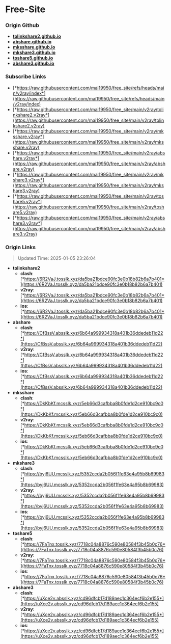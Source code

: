 # Free-Site

### Origin Github

- [**tolinkshare2.github.io**](https://github.com/tolinkshare2/tolinkshare2.github.io)
- [**abshare.github.io**](https://github.com/abshare/abshare.github.io)
- [**mksshare.github.io**](https://github.com/mksshare/mksshare.github.io)
- [**mkshare3.github.io**](https://github.com/mkshare3/mkshare3.github.io)
- [**toshare5.github.io**](https://github.com/toshare5/toshare5.github.io)
- [**abshare3.github.io**](https://github.com/abshare3/abshare3.github.io)

### Subscribe Links

- [*https://raw.githubusercontent.com/mai19950/free_site/refs/heads/main/v2ray/index*](https://raw.githubusercontent.com/mai19950/free_site/refs/heads/main/v2ray/index)
- [*https://raw.githubusercontent.com/mai19950/free_site/main/v2ray/tolinkshare2.v2ray*](https://raw.githubusercontent.com/mai19950/free_site/main/v2ray/tolinkshare2.v2ray)
- [*https://raw.githubusercontent.com/mai19950/free_site/main/v2ray/mksshare.v2ray*](https://raw.githubusercontent.com/mai19950/free_site/main/v2ray/mksshare.v2ray)
- [*https://raw.githubusercontent.com/mai19950/free_site/main/v2ray/abshare.v2ray*](https://raw.githubusercontent.com/mai19950/free_site/main/v2ray/abshare.v2ray)
- [*https://raw.githubusercontent.com/mai19950/free_site/main/v2ray/mkshare3.v2ray*](https://raw.githubusercontent.com/mai19950/free_site/main/v2ray/mkshare3.v2ray)
- [*https://raw.githubusercontent.com/mai19950/free_site/main/v2ray/toshare5.v2ray*](https://raw.githubusercontent.com/mai19950/free_site/main/v2ray/toshare5.v2ray)
- [*https://raw.githubusercontent.com/mai19950/free_site/main/v2ray/abshare3.v2ray*](https://raw.githubusercontent.com/mai19950/free_site/main/v2ray/abshare3.v2ray)

### Origin Links

> Updated Time: 2025-01-05 23:26:04

- **tolinkshare2**
  - **clash**: [*https://6R2VaJ.tosslk.xyz/da5ba21bdce90fc3e0b18b82b6a7b401*](https://6R2VaJ.tosslk.xyz/da5ba21bdce90fc3e0b18b82b6a7b401)
  - **v2ray**: [*https://6R2VaJ.tosslk.xyz/da5ba21bdce90fc3e0b18b82b6a7b401*](https://6R2VaJ.tosslk.xyz/da5ba21bdce90fc3e0b18b82b6a7b401)
  - **ios**: [*https://6R2VaJ.tosslk.xyz/da5ba21bdce90fc3e0b18b82b6a7b401*](https://6R2VaJ.tosslk.xyz/da5ba21bdce90fc3e0b18b82b6a7b401)
- **abshare**
  - **clash**: [*https://CfBssV.absslk.xyz/6b64a999934318a401b36ddedeb11d22*](https://CfBssV.absslk.xyz/6b64a999934318a401b36ddedeb11d22)
  - **v2ray**: [*https://CfBssV.absslk.xyz/6b64a999934318a401b36ddedeb11d22*](https://CfBssV.absslk.xyz/6b64a999934318a401b36ddedeb11d22)
  - **ios**: [*https://CfBssV.absslk.xyz/6b64a999934318a401b36ddedeb11d22*](https://CfBssV.absslk.xyz/6b64a999934318a401b36ddedeb11d22)
- **mksshare**
  - **clash**: [*https://DkKbKf.mcsslk.xyz/5eb66d3cafbba8b0fde1d2ce910bc9c0*](https://DkKbKf.mcsslk.xyz/5eb66d3cafbba8b0fde1d2ce910bc9c0)
  - **v2ray**: [*https://DkKbKf.mcsslk.xyz/5eb66d3cafbba8b0fde1d2ce910bc9c0*](https://DkKbKf.mcsslk.xyz/5eb66d3cafbba8b0fde1d2ce910bc9c0)
  - **ios**: [*https://DkKbKf.mcsslk.xyz/5eb66d3cafbba8b0fde1d2ce910bc9c0*](https://DkKbKf.mcsslk.xyz/5eb66d3cafbba8b0fde1d2ce910bc9c0)
- **mkshare3**
  - **clash**: [*https://byj6UU.mcsslk.xyz/5352ccda2b056f1fe63e4a95b8b69983*](https://byj6UU.mcsslk.xyz/5352ccda2b056f1fe63e4a95b8b69983)
  - **v2ray**: [*https://byj6UU.mcsslk.xyz/5352ccda2b056f1fe63e4a95b8b69983*](https://byj6UU.mcsslk.xyz/5352ccda2b056f1fe63e4a95b8b69983)
  - **ios**: [*https://byj6UU.mcsslk.xyz/5352ccda2b056f1fe63e4a95b8b69983*](https://byj6UU.mcsslk.xyz/5352ccda2b056f1fe63e4a95b8b69983)
- **toshare5**
  - **clash**: [*https://7FaTnx.tosslk.xyz/7718c04a8876c590e80584f3b45b0c76*](https://7FaTnx.tosslk.xyz/7718c04a8876c590e80584f3b45b0c76)
  - **v2ray**: [*https://7FaTnx.tosslk.xyz/7718c04a8876c590e80584f3b45b0c76*](https://7FaTnx.tosslk.xyz/7718c04a8876c590e80584f3b45b0c76)
  - **ios**: [*https://7FaTnx.tosslk.xyz/7718c04a8876c590e80584f3b45b0c76*](https://7FaTnx.tosslk.xyz/7718c04a8876c590e80584f3b45b0c76)
- **abshare3**
  - **clash**: [*https://uXce2v.absslk.xyz/cd96dfcb17d189aec1c364ecf6b2e155*](https://uXce2v.absslk.xyz/cd96dfcb17d189aec1c364ecf6b2e155)
  - **v2ray**: [*https://uXce2v.absslk.xyz/cd96dfcb17d189aec1c364ecf6b2e155*](https://uXce2v.absslk.xyz/cd96dfcb17d189aec1c364ecf6b2e155)
  - **ios**: [*https://uXce2v.absslk.xyz/cd96dfcb17d189aec1c364ecf6b2e155*](https://uXce2v.absslk.xyz/cd96dfcb17d189aec1c364ecf6b2e155)
